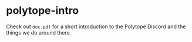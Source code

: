 # polytope-intro
Check out `doc.pdf` for a short introduction to the Polytope Discord and the things we do around there. 

